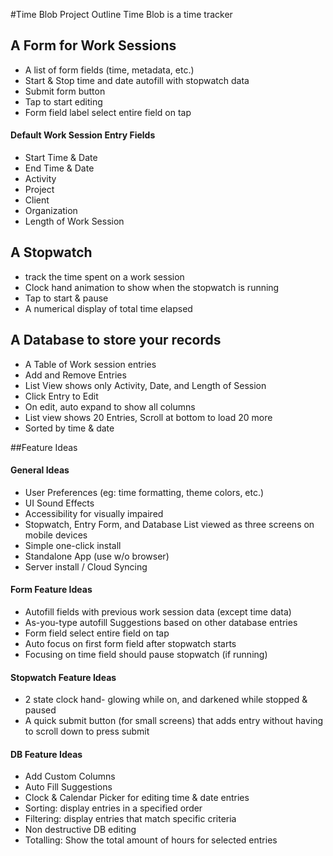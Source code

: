 #Time Blob Project Outline
Time Blob is a time tracker

## A Form for Work Sessions
* A list of form fields (time, metadata, etc.)
* Start & Stop time and date autofill with stopwatch data
* Submit form button
* Tap to start editing
* Form field label select entire field on tap

#### Default Work Session Entry Fields
* Start Time & Date
* End Time & Date
* Activity
* Project
* Client
* Organization
* Length of Work Session


## A Stopwatch
* track the time spent on a work session
* Clock hand animation to show when the stopwatch is running
* Tap to start & pause
* A numerical display of total time elapsed


## A Database to store your records
* A Table of Work session entries
* Add and Remove Entries
* List View shows only Activity, Date, and Length of Session
* Click Entry to Edit
* On edit, auto expand to show all columns
* List view shows 20 Entries, Scroll at bottom to load 20 more
* Sorted by time & date


##Feature Ideas

#### General Ideas
* User Preferences (eg: time formatting, theme colors, etc.)
* UI Sound Effects
* Accessibility for visually impaired
* Stopwatch, Entry Form, and Database List viewed as three screens on mobile devices
* Simple one-click install
* Standalone App (use w/o browser)
* Server install / Cloud Syncing

#### Form Feature Ideas
* Autofill fields with previous work session data (except time data)
* As-you-type autofill Suggestions based on other database entries
* Form field select entire field on tap
* Auto focus on first form field after stopwatch starts
* Focusing on time field should pause stopwatch (if running)

#### Stopwatch Feature Ideas
* 2 state clock hand- glowing while on, and darkened while stopped & paused
* A quick submit button (for small screens) that adds entry without having to scroll down to press submit

#### DB Feature Ideas
* Add Custom Columns
* Auto Fill Suggestions
* Clock & Calendar Picker for editing time & date entries
* Sorting: display entries in a specified order
* Filtering: display entries that match specific criteria
* Non destructive DB editing
* Totalling: Show the total amount of hours for selected entries
